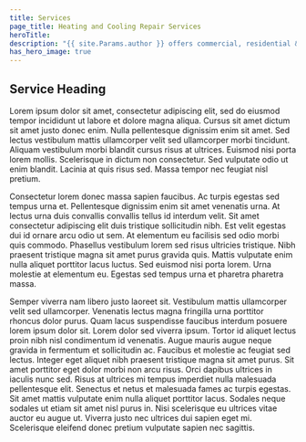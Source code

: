 ```yaml
---
title: Services
page_title: Heating and Cooling Repair Services
heroTitle:
description: "{{ site.Params.author }} offers commercial, residential & industrial HVAC, geothermal heating, cooling & ventilation services in Shawano, Wisconsin."
has_hero_image: true
---
```


<h2 class="no-margin">Service Heading</h2>

<div class="underline"></div>

Lorem ipsum dolor sit amet, consectetur adipiscing elit, sed do eiusmod tempor incididunt ut labore et dolore magna aliqua. Cursus sit amet dictum sit amet justo donec enim. Nulla pellentesque dignissim enim sit amet. Sed lectus vestibulum mattis ullamcorper velit sed ullamcorper morbi tincidunt. Aliquam vestibulum morbi blandit cursus risus at ultrices. Euismod nisi porta lorem mollis. Scelerisque in dictum non consectetur. Sed vulputate odio ut enim blandit. Lacinia at quis risus sed. Massa tempor nec feugiat nisl pretium.

Consectetur lorem donec massa sapien faucibus. Ac turpis egestas sed tempus urna et. Pellentesque dignissim enim sit amet venenatis urna. At lectus urna duis convallis convallis tellus id interdum velit. Sit amet consectetur adipiscing elit duis tristique sollicitudin nibh. Est velit egestas dui id ornare arcu odio ut sem. At elementum eu facilisis sed odio morbi quis commodo. Phasellus vestibulum lorem sed risus ultricies tristique. Nibh praesent tristique magna sit amet purus gravida quis. Mattis vulputate enim nulla aliquet porttitor lacus luctus. Sed euismod nisi porta lorem. Urna molestie at elementum eu. Egestas sed tempus urna et pharetra pharetra massa.

Semper viverra nam libero justo laoreet sit. Vestibulum mattis ullamcorper velit sed ullamcorper. Venenatis lectus magna fringilla urna porttitor rhoncus dolor purus. Quam lacus suspendisse faucibus interdum posuere lorem ipsum dolor sit. Lorem dolor sed viverra ipsum. Tortor id aliquet lectus proin nibh nisl condimentum id venenatis. Augue mauris augue neque gravida in fermentum et sollicitudin ac. Faucibus et molestie ac feugiat sed lectus. Integer eget aliquet nibh praesent tristique magna sit amet purus. Sit amet porttitor eget dolor morbi non arcu risus. Orci dapibus ultrices in iaculis nunc sed. Risus at ultrices mi tempus imperdiet nulla malesuada pellentesque elit. Senectus et netus et malesuada fames ac turpis egestas. Sit amet mattis vulputate enim nulla aliquet porttitor lacus. Sodales neque sodales ut etiam sit amet nisl purus in. Nisi scelerisque eu ultrices vitae auctor eu augue ut. Viverra justo nec ultrices dui sapien eget mi. Scelerisque eleifend donec pretium vulputate sapien nec sagittis.
